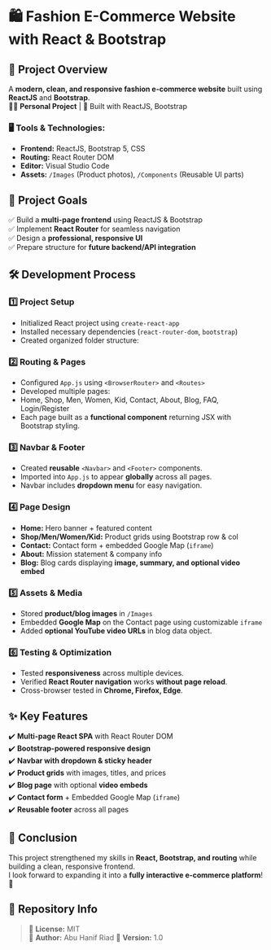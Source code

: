 # 🛍️ Fashion E-Commerce Website with React & Bootstrap

## 🌟 Project Overview
A **modern, clean, and responsive fashion e-commerce website** built using **ReactJS** and **Bootstrap**.  
🧑‍💻 **Personal Project** | 💖 Built with ReactJS, Bootstrap  
### 🖥️ Tools & Technologies:
- **Frontend:** ReactJS, Bootstrap 5, CSS
- **Routing:** React Router DOM
- **Editor:** Visual Studio Code
- **Assets:** `/Images` (Product photos), `/Components` (Reusable UI parts)
## 🎯 Project Goals
✅ Build a **multi-page frontend** using ReactJS & Bootstrap  
✅ Implement **React Router** for seamless navigation  
✅ Design a **professional, responsive UI**  
✅ Prepare structure for **future backend/API integration**  
## 🛠️ Development Process
### 1️⃣ Project Setup
- Initialized React project using `create-react-app`
- Installed necessary dependencies (`react-router-dom`, `bootstrap`)
- Created organized folder structure:

### 2️⃣ Routing & Pages
- Configured `App.js` using `<BrowserRouter>` and `<Routes>`
- Developed multiple pages:
- Home, Shop, Men, Women, Kid, Contact, About, Blog, FAQ, Login/Register
- Each page built as a **functional component** returning JSX with Bootstrap styling.

### 3️⃣ Navbar & Footer
- Created **reusable** `<Navbar>` and `<Footer>` components.
- Imported into `App.js` to appear **globally** across all pages.
- Navbar includes **dropdown menu** for easy navigation.

### 4️⃣ Page Design
- **Home:** Hero banner + featured content  
- **Shop/Men/Women/Kid:** Product grids using Bootstrap row & col  
- **Contact:** Contact form + embedded Google Map (`iframe`)  
- **About:** Mission statement & company info  
- **Blog:** Blog cards displaying **image, summary, and optional video embed**

### 5️⃣ Assets & Media
- Stored **product/blog images** in `/Images`
- Embedded **Google Map** on the Contact page using customizable `iframe`
- Added **optional YouTube video URLs** in blog data object.

### 6️⃣ Testing & Optimization
- Tested **responsiveness** across multiple devices.
- Verified **React Router navigation** works **without page reload**.
- Cross-browser tested in **Chrome, Firefox, Edge**.

## ✨ Key Features
✔️ **Multi-page React SPA** with React Router DOM  
✔️ **Bootstrap-powered responsive design**  
✔️ **Navbar with dropdown & sticky header**  
✔️ **Product grids** with images, titles, and prices  
✔️ **Blog page** with optional **video embeds**  
✔️ **Contact form** + Embedded Google Map (`iframe`)  
✔️ **Reusable footer** across all pages  

## 💌 Conclusion
This project strengthened my skills in **React, Bootstrap, and routing** while building a clean, responsive frontend.  
I look forward to expanding it into a **fully interactive e-commerce platform**! 🚀  

## 📌 Repository Info
> 📌 **License:** MIT  
> 📌 **Author:** Abu Hanif Riad
> 📌 **Version:** 1.0  

